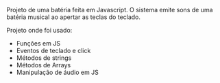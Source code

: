 Projeto de uma batéria feita em Javascript.
O sistema emite sons de uma batéria musical ao apertar as teclas do teclado.

Projeto onde foi usado:

- Funções em JS
- Eventos de teclado e click
- Métodos de strings
- Métodos de Arrays
- Manipulação de áudio em JS
